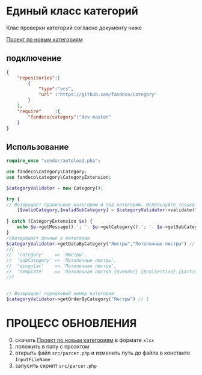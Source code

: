 # Единый класс категорий

Клас проверки категорий согласно документу ниже

[Проект по новым категориям](https://docs.google.com/spreadsheets/d/1tKIDh4Lo4LjGdXGw5-UzO8ZCRkCDkNYMw4wjB3sU7MM/edit#gid=33988330)

## подключение

```json
{
	"repositories":[
		{
			"type":"vcs",
			"url" :"https://github.com/fandeco/Category"
		}
	],
	"require"     :{
		"fandeco/category":"dev-master"
	}
}
```

## Использование

```php
require_once "vendor/autoload.php";

use fandeco\category\Category;
use fandeco\category\CategoryExtension;

$categoryValidator = new Category();

try {
// Возвращает правильные категорию и под категорию. Используйте только ети значения, а не те что переданы в аргументы
	[$validCategory,$validSubCategory] = $categoryValidator->validate("test", "test2");
	
} catch (CategoryExtension $e) {
	echo $e->getMessage().'; '.	$e->getCategory().'; '.	$e->getSubCategory()
}
//Возвращает данные о категории
$categoryValidator->getDataByCategory("Люстры","Потолочные люстры") // 
//[
//	'category'    => 'Люстры',
//	'subCategory' => 'Потолочные люстры',
//	'singular'    => 'Потолочная люстра',
//	'template'    => 'Потолочная люстра {$vendor} {$collection} {$article}',
//]


// Возвращает порядковый номер категории 
$categoryValidator->getOrderByCategory("Люстры") // 1 

```

# ПРОЦЕСС ОБНОВЛЕНИЯ

0) скачать [Проект по новым категориям](https://docs.google.com/spreadsheets/d/1tKIDh4Lo4LjGdXGw5-UzO8ZCRkCDkNYMw4wjB3sU7MM/edit#gid=33988330) в формате `xlsx`
1) положить в папу с проэктом
2) открыть файл `src/parcer.php` и изменить путь до файла в константе `InputFileName`
3) запусить скрипт `src/parcer.php`
